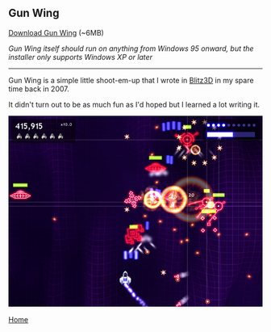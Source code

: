 ## Gun Wing
 
[Download Gun Wing](https://github.com/Arjailer/arjailer.github.io/releases/download/GunWing-1.1/GunWing.Setup.exe) (~6MB)

_Gun Wing itself should run on anything from Windows 95 onward, but the installer only supports Windows XP or later_

---

Gun Wing is a simple little shoot-em-up that I wrote in [Blitz3D](https://blitzresearch.itch.io/blitz3d) in my spare time back in 2007.

It didn't turn out to be as much fun as I'd hoped but I learned a lot writing it.

![Gun Wing screenshot](GunWing1.jpg)

[Home](.)

